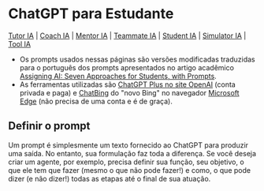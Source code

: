 # ChatGPT para Estudante

[Tutor IA](tutoria.md) | [Coach IA](coachia.md) | [Mentor IA](mentoria.md) | [Teammate IA](teammateia.md) | [Student IA](studentia.md) | [Simulator IA](simulatoria.md) | [Tool IA](toolia.md)

- Os prompts usados ​​nessas páginas são versões modificadas traduzidas para o português dos prompts apresentados no artigo acadêmico [Assigning AI: Seven Approaches for Students, with Prompts](https://papers.ssrn.com/sol3/papers.cfm?abstract_id=4475995).
- As ferramentas utilizadas são [ChatGPT Plus no site OpenAI](https://chat.openai.com/) (conta privada e paga) e [ChatBing](https://www.bing.com/search?q=Bing+AI&showconv=1&FORM=hpcodx) do "novo Bing" no navegador [Microsoft Edge](https://www.microsoft.com/pt-br/edge/) (não precisa de uma conta e é de graça).

## Definir o prompt

Um prompt é simplesmente um texto fornecido ao ChatGPT para produzir uma saída. No entanto, sua formulação faz toda a diferença. Se você deseja criar um agente, por exemplo, precisa definir sua função, seu objetivo, o que ele tem que fazer (mesmo o que não pode fazer!) e como, o que pode dizer (e não dizer!) todas as etapas até o final de sua atuação.
